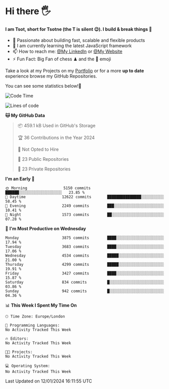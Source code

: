 # Hi there :raised_hand_with_fingers_splayed:
#### I am Tsot, short for Tsotne (the T is silent :wink:). I build & break things :space_invader:
- :telescope: Passionate about building fast, scalable and flexible products
- :seedling: I am currently learning the latest JavaScript framework 
- :mailbox: How to reach me: [@My LinkedIn](https://www.linkedin.com/in/tsotne-gvadzabia/) or [@My Website](https://tsotne.co.uk/contact)
- :zap: Fun Fact: Big Fan of chess ♟ and the 👾 emoji

Take a look at my Projects on my [Portfolio](https://tsotne.co.uk/) or for a more **up to date** experience browse my GitHub Repositories.

You can see some statistics below!:space_invader:
<!--START_SECTION:waka-->
![Code Time](http://img.shields.io/badge/Code%20Time-761%20hrs%202%20mins-blue)

![Lines of code](https://img.shields.io/badge/From%20Hello%20World%20I%27ve%20Written-8.4%20million%20lines%20of%20code-blue)

**🐱 My GitHub Data** 

> 📦 459.1 kB Used in GitHub's Storage 
 > 
> 🏆 36 Contributions in the Year 2024
 > 
> 🚫 Not Opted to Hire
 > 
> 📜 23 Public Repositories 
 > 
> 🔑 23 Private Repositories 
 > 
**I'm an Early 🐤** 

```text
🌞 Morning                5150 commits        ██████░░░░░░░░░░░░░░░░░░░   23.85 % 
🌆 Daytime                12622 commits       ███████████████░░░░░░░░░░   58.45 % 
🌃 Evening                2249 commits        ███░░░░░░░░░░░░░░░░░░░░░░   10.41 % 
🌙 Night                  1573 commits        ██░░░░░░░░░░░░░░░░░░░░░░░   07.28 % 
```
📅 **I'm Most Productive on Wednesday** 

```text
Monday                   3875 commits        ████░░░░░░░░░░░░░░░░░░░░░   17.94 % 
Tuesday                  3683 commits        ████░░░░░░░░░░░░░░░░░░░░░   17.06 % 
Wednesday                4534 commits        █████░░░░░░░░░░░░░░░░░░░░   21.00 % 
Thursday                 4299 commits        █████░░░░░░░░░░░░░░░░░░░░   19.91 % 
Friday                   3427 commits        ████░░░░░░░░░░░░░░░░░░░░░   15.87 % 
Saturday                 834 commits         █░░░░░░░░░░░░░░░░░░░░░░░░   03.86 % 
Sunday                   942 commits         █░░░░░░░░░░░░░░░░░░░░░░░░   04.36 % 
```


📊 **This Week I Spent My Time On** 

```text
🕑︎ Time Zone: Europe/London

💬 Programming Languages: 
No Activity Tracked This Week

🔥 Editors: 
No Activity Tracked This Week

🐱‍💻 Projects: 
No Activity Tracked This Week

💻 Operating System: 
No Activity Tracked This Week
```


 Last Updated on 12/01/2024 16:11:55 UTC
<!--END_SECTION:waka-->
